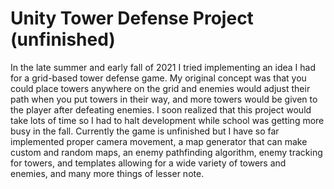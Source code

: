 # Unity Tower Defense Project (unfinished)
In the late summer and early fall of 2021 I tried implementing an idea I had for a grid-based tower defense game. My original concept was that you could place towers anywhere on the grid and enemies would adjust their path when you put towers in their way, and more towers would be given to the player after defeating enemies. I soon realized that this project would take lots of time so I had to halt development while school was getting more busy in the fall. Currently the game is unfinished but I have so far implemented proper camera movement, a map generator that can make custom and random maps, an enemy pathfinding algorithm, enemy tracking for towers, and templates allowing for a wide variety of towers and enemies, and many more things of lesser note. 

